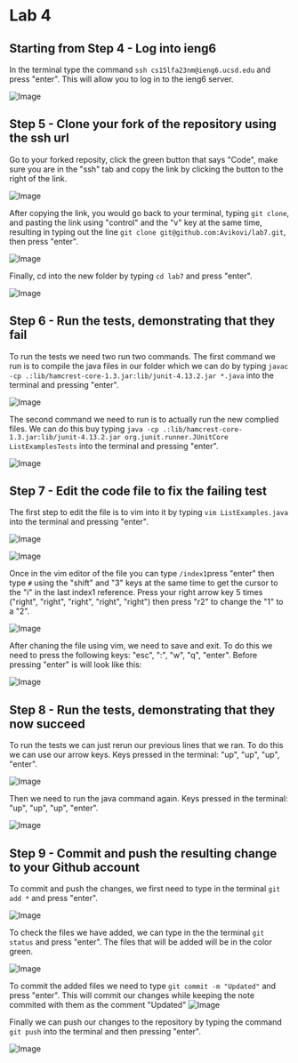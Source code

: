 # Lab 4
## Starting from Step 4 - Log into ieng6
In the terminal type the command `ssh cs15lfa23nm@ieng6.ucsd.edu` and press "enter". This will allow you to log in to the ieng6 server.

![Image](lab4-images/lab4-1.JPG)

## Step 5 - Clone your fork of the repository using the ssh url
Go to your forked reposity, click the green button that says "Code", make sure you are in the "ssh" tab and copy the link by clicking the button to the right of the link.

![Image](lab4-images/lab4.2.JPG)

After copying the link, you would go back to your terminal, typing `git clone`, and pasting the link using "control" and the "v" key at the same time, resulting in typing out the line `git clone git@github.com:Avikovi/lab7.git`, then press "enter".

![Image](lab4-images/lab4.3.JPG)

Finally, cd into the new folder by typing `cd lab7` and press "enter".

![Image](lab4-images/lab4.4.JPG)

## Step 6 - Run the tests, demonstrating that they fail
To run the tests we need two run two commands. The first command we run is to compile the java files in our folder which we can do by typing `javac -cp .:lib/hamcrest-core-1.3.jar:lib/junit-4.13.2.jar *.java` into the terminal and pressing "enter".

![Image](lab4-images/lab4.5.JPG)

The second command we need to run is to actually run the new complied files. We can do this buy typing `java -cp .:lib/hamcrest-core-1.3.jar:lib/junit-4.13.2.jar org.junit.runner.JUnitCore ListExamplesTests` into the terminal and pressing "enter".

![Image](lab4-images/lab4.6.JPG)

## Step 7 - Edit the code file to fix the failing test
The first step to edit the file is to vim into it by typing `vim ListExamples.java` into the terminal and pressing "enter".

![Image](lab4-images/lab4.7.JPG)

![Image](lab4-images/lab4.8.JPG)

Once in the vim editor of the file you can type `/index1`press "enter" then type `#` using the "shift" and "3" keys at the same time to get the cursor to the "i" in the last index1 reference. Press your right arrow key 5 times ("right", "right", "right", "right", "right") then press "r2" to change the "1" to a "2".

![Image](lab4-images/lab4.9.JPG)

After chaning the file using vim, we need to save and exit. To do this we need to press the following keys: "esc", ":", "w", "q", "enter".
Before pressing "enter" is will look like this:

![Image](lab4-images/lab4.10.JPG)

## Step 8 - Run the tests, demonstrating that they now succeed
To run the tests we can just rerun our previous lines that we ran. To do this we can use our arrow keys. Keys pressed in the terminal: "up", "up", "up", "enter".

![Image](lab4-images/lab4.11.JPG)

Then we need to run the java command again. Keys pressed in the terminal: "up", "up", "up", "enter".

![Image](lab4-images/lab4.12.JPG)

## Step 9 - Commit and push the resulting change to your Github account
To commit and push the changes, we first need to type in the terminal `git add *` and press "enter".

![Image](lab4-images/lab4.13.JPG)

To check the files we have added, we can type in the the terminal `git status` and press "enter". The files that will be added will be in the color green.

![Image](lab4-images/lab4.14.JPG)

To commit the added files we need to type `git commit -m "Updated"` and press "enter". This will commit our changes while keeping the note commited with them as the comment "Updated"
![Image](lab4-images/lab4.15.JPG)

Finally we can push our changes to the repository by typing the command `git push` into the terminal and then pressing "enter".

![Image](lab4-images/lab4.16.JPG)
